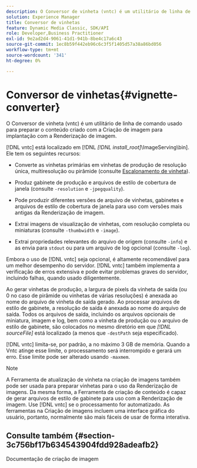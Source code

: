 ```yaml
---
description: O Conversor de vinheta (vntc) é um utilitário de linha de comando usado para preparar o conteúdo criado com a Criação de imagem para implantação com a Renderização de imagem.
solution: Experience Manager
title: Conversor de vinhetas
feature: Dynamic Media Classic, SDK/API
role: Developer,Business Practitioner
exl-id: 9e2ad2d4-9061-41d1-941b-8be4c17a6c43
source-git-commit: 1ec8b59f442eb96c6c3f5f1405d57a38a86bd056
workflow-type: tm+mt
source-wordcount: '341'
ht-degree: 0%

---
```


# Conversor de vinhetas{#vignette-converter}

O Conversor de vinheta (vntc) é um utilitário de linha de comando usado para preparar o conteúdo criado com a Criação de imagem para implantação com a Renderização de imagem.

[!DNL vntc] está localizado em [!DNL  *[!DNL install_root]*\ImageServing\bin]. Ele tem os seguintes recursos:

* Converte as vinhetas primárias em vinhetas de produção de resolução única, multiresolução ou pirâmide (consulte [Escalonamento de vinheta](../../../../ir-api/vntc/utilities/c-ir-vignette-converter-vntc/c-ir-vignette-scaling.md#concept-e373a29c2f954df98d704c7723804585)).
* Produz gabinete de produção e arquivos de estilo de cobertura de janela (consulte `-resolution` e `-jpegquality`).

* Pode produzir diferentes versões de arquivo de vinhetas, gabinetes e arquivos de estilo de cobertura de janela para uso com versões mais antigas da Renderização de imagem.
* Extrai imagens de visualização de vinhetas, com resolução completa ou miniaturas (consulte `-thumbwidth` e `-image`).
* Extrai propriedades relevantes do arquivo de origem (consulte `-info`) e as envia para `stdout` ou para um arquivo de log opcional (consulte `-log`).

Embora o uso de [!DNL vntc] seja opcional, é altamente recomendável para um melhor desempenho do servidor. [!DNL vntc] também implementa a verificação de erros extensiva e pode evitar problemas graves do servidor, incluindo falhas, quando usado diligentemente.

Ao gerar vinhetas de produção, a largura de pixels da vinheta de saída (ou 0 no caso de pirâmide ou vinhetas de várias resoluções) é anexada ao nome do arquivo de vinheta de saída gerado. Ao processar arquivos de estilo de gabinete, a resolução de saída é anexada ao nome do arquivo de saída. Todos os arquivos de saída, incluindo os arquivos opcionais de miniatura, imagem e log, bem como a vinheta de produção ou o arquivo de estilo de gabinete, são colocados no mesmo diretório em que *[!DNL sourceFile]* está localizado (a menos que `-destPath` seja especificado).

[!DNL vntc] limita-se, por padrão, a no máximo 3 GB de memória. Quando a Vntc atinge esse limite, o processamento será interrompido e gerará um erro. Esse limite pode ser alterado usando `-maxmem`.

>[!NOTE]
>
>A Ferramenta de atualização de vinheta na criação de imagens também pode ser usada para preparar vinhetas para o uso da Renderização de imagens. Da mesma forma, a Ferramenta de criação de conteúdo é capaz de gerar arquivos de estilo de gabinete para uso com a Renderização de imagem. Use [!DNL vntc] se o processamento for automatizado. As ferramentas na Criação de imagens incluem uma interface gráfica do usuário, portanto, normalmente são mais fáceis de usar de forma interativa.

## Consulte também {#section-3c756bf17b634543904fdd928adeafb2}

Documentação de criação de imagem
